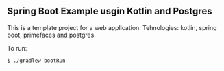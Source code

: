 ## Spring Boot Example usgin Kotlin and Postgres
This is a template project for a web application. Tehnologies: kotlin, spring boot, primefaces and postgres.

To run:

```
$ ./gradlew bootRun
```

